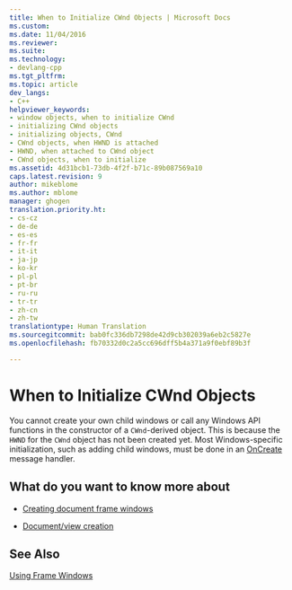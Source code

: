 ```yaml
---
title: When to Initialize CWnd Objects | Microsoft Docs
ms.custom: 
ms.date: 11/04/2016
ms.reviewer: 
ms.suite: 
ms.technology:
- devlang-cpp
ms.tgt_pltfrm: 
ms.topic: article
dev_langs:
- C++
helpviewer_keywords:
- window objects, when to initialize CWnd
- initializing CWnd objects
- initializing objects, CWnd
- CWnd objects, when HWND is attached
- HWND, when attached to CWnd object
- CWnd objects, when to initialize
ms.assetid: 4d31bcb1-73db-4f2f-b71c-89b087569a10
caps.latest.revision: 9
author: mikeblome
ms.author: mblome
manager: ghogen
translation.priority.ht:
- cs-cz
- de-de
- es-es
- fr-fr
- it-it
- ja-jp
- ko-kr
- pl-pl
- pt-br
- ru-ru
- tr-tr
- zh-cn
- zh-tw
translationtype: Human Translation
ms.sourcegitcommit: bab0fc336db7298de42d9cb302039a6eb2c5827e
ms.openlocfilehash: fb70332d0c2a5cc696dff5b4a371a9f0ebf89b3f

---
```

# When to Initialize CWnd Objects
You cannot create your own child windows or call any Windows API functions in the constructor of a `CWnd`-derived object. This is because the `HWND` for the `CWnd` object has not been created yet. Most Windows-specific initialization, such as adding child windows, must be done in an [OnCreate](../mfc/reference/cwnd-class.md#cwnd__oncreate) message handler.  
  
## What do you want to know more about  
  
-   [Creating document frame windows](../mfc/creating-document-frame-windows.md)  
  
-   [Document/view creation](../mfc/document-view-creation.md)  
  
## See Also  
 [Using Frame Windows](../mfc/using-frame-windows.md)




<!--HONumber=Jan17_HO1-->


